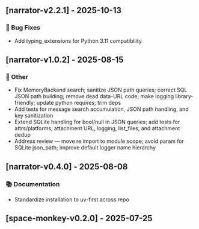 ## [narrator-v2.2.1] - 2025-10-13

### 🐛 Bug Fixes

- Add typing_extensions for Python 3.11 compatibility
## [narrator-v1.0.2] - 2025-08-15

### 💼 Other

- Fix MemoryBackend search; sanitize JSON path queries; correct SQL JSON path building; remove dead data-URL code; make logging library-friendly; update python requires; trim deps
- Add tests for message search accumulation, JSON path handling, and key sanitization
- Extend SQLite handling for bool/null in JSON queries; add tests for attrs/platforms, attachment URL, logging, list_files, and attachment dedup
- Address review — move re import to module scope; avoid param for SQLite json_path; improve default logger name hierarchy
## [narrator-v0.4.0] - 2025-08-08

### 📚 Documentation

- Standardize installation to uv-first across repo
## [space-monkey-v0.2.0] - 2025-07-25
